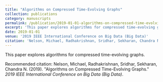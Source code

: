 ```yaml
---
title: "Algorithms on Compressed Time-Evolving Graphs"
collection: publications
category: manuscripts
permalink: /publication/2019-01-01-algorithms-on-compressed-time-evolving-graphs
excerpt: 'This paper explores algorithms for compressed time-evolving graphs.'
date: 2019-01-01
venue: '2019 IEEE International Conference on Big Data (Big Data)'
citation: 'Nelson, Michael, Radhakrishnan, Sridhar, Sekharan, Chandra N. (2019). &quot;Algorithms on Compressed Time-Evolving Graphs.&quot; <i>2019 IEEE International Conference on Big Data (Big Data)</i>.'
---
```

This paper explores algorithms for compressed time-evolving graphs.

Recommended citation: Nelson, Michael, Radhakrishnan, Sridhar, Sekharan, Chandra N. (2019). "Algorithms on Compressed Time-Evolving Graphs." <i>2019 IEEE International Conference on Big Data (Big Data)</i>.